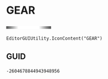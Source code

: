 # GEAR
![](/img/GEAR.png)

``` CSharp
EditorGUIUtility.IconContent("GEAR")
```
## GUID
```
-2604678844943948956
```
